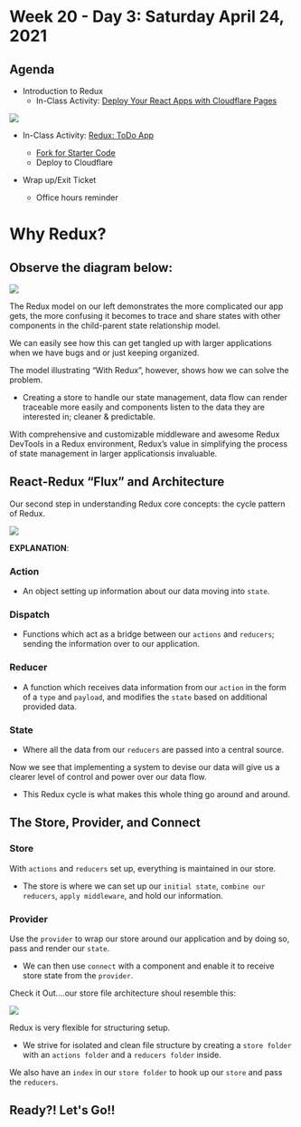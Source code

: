 # Week 20 - Day 3: Saturday April 24, 2021


## Agenda

- Introduction to Redux
  - In-Class Activity: [Deploy Your React Apps with Cloudflare Pages](https://www.freecodecamp.org/news/how-to-auto-deploy-your-react-apps-with-cloudflare-pages/)

![](https://github.com/DigitalCraftsStudents/hyb-fl-11-2020-cohort/blob/main/lectures/week-20/day-3/Screen%20Shot%202021-04-23%20at%204.22.16%20PM.png)
  - In-Class Activity: [Redux: ToDo App](https://www.freecodecamp.org/news/redux-for-beginners-the-brain-friendly-guide-to-redux)
    - [Fork for Starter Code](https://stackblitz.com/edit/react-gguyay?file=src/App.js)
    - Deploy to Cloudflare

- Wrap up/Exit Ticket
  - Office hours reminder

# Why Redux?
## Observe the diagram below:

![](https://github.com/DigitalCraftsStudents/hyb-fl-11-2020-cohort/blob/main/lectures/week-20/day-3/why%20redux.png)

The Redux model on our left demonstrates the more complicated our app gets, the more confusing it becomes to trace and share states with other components in the child-parent state relationship model.

We can easily see how this can get tangled up with larger applications when we have bugs and or just keeping organized.

The model illustrating “With Redux”, however, shows how we can solve the problem. 
- Creating a store to handle our state management, data flow can render traceable more easily and components listen to the data they are interested in; cleaner & predictable. 

With comprehensive and customizable middleware and awesome Redux DevTools in a Redux environment, Redux’s value in simplifying the process of state management in larger applicationsis invaluable.

## React-Redux “Flux” and Architecture

Our second step in understanding Redux core concepts: the cycle pattern of Redux.

![](https://github.com/DigitalCraftsStudents/hyb-fl-11-2020-cohort/blob/main/lectures/week-20/day-3/redux%20image.png)

**EXPLANATION**:

### Action
- An object setting up information about our data moving into ```state```.

### Dispatch
- Functions which act as a bridge between our ```actions``` and ```reducers```; sending the information over to our application.

### Reducer
- A function which receives data information from our ```action``` in the form of a ```type``` and ```payload```, and modifies the ```state``` based on additional provided data.

### State
- Where all the data from our ```reducers``` are passed into a central source.

Now we see that implementing a system to devise our data will give us a clearer level of control and power over our data flow. 
- This Redux cycle is what makes this whole thing go around and around. 

## The Store, Provider, and Connect

### Store

With ```actions``` and ```reducers``` set up, everything is maintained in our store. 
- The store is where we can set up our ```initial state```, ```combine our reducers```, ```apply middleware```, and hold our information.

### Provider

Use the ```provider``` to wrap our store around our application and by doing so, pass and render our ```state```. 
- We can then use ```connect``` with a component and enable it to receive store state from the ```provider```.

Check it Out....our store file architecture shoul resemble this:

![](https://github.com/DigitalCraftsStudents/hyb-fl-11-2020-cohort/blob/main/lectures/week-20/day-3/file%20architecture.png)

Redux is very flexible for structuring setup. 
- We strive for isolated and clean file structure by creating a ```store folder``` with an ```actions folder``` and a ```reducers folder``` inside.

We also have an ```index``` in our ```store folder``` to hook up our ```store``` and pass the ```reducers```.

## Ready?! Let's Go!!


